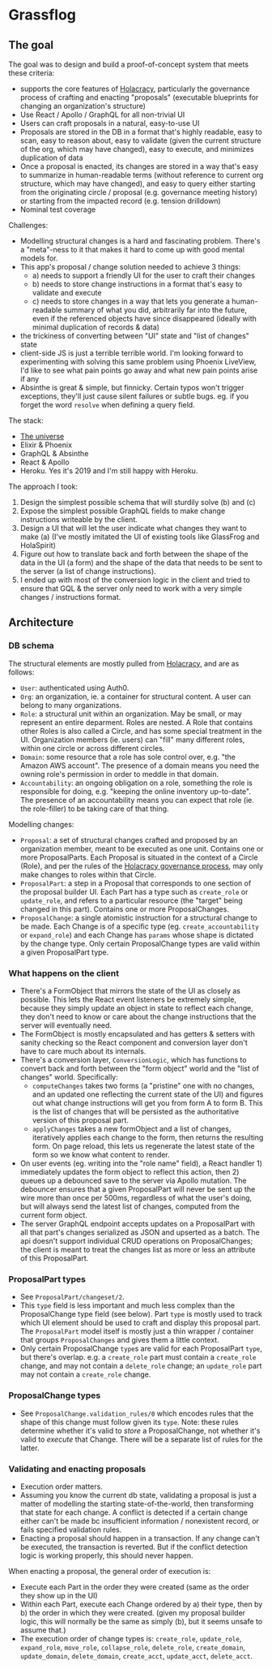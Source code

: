# Grassflog


## The goal

The goal was to design and build a proof-of-concept system that meets these criteria:

  * supports the core features of [Holacracy](https://github.com/holacracyone/Holacracy-Constitution), particularly the governance process of crafting and enacting "proposals" (executable blueprints for changing an organization's structure)
  * Use React / Apollo / GraphQL for all non-trivial UI
  * Users can craft proposals in a natural, easy-to-use UI
  * Proposals are stored in the DB in a format that's highly readable, easy to scan, easy to reason about, easy to validate (given the current structure of the org, which may have changed), easy to execute, and minimizes duplication of data
  * Once a proposal is enacted, its changes are stored in a way that's easy to summarize in human-readable terms (without reference to current org structure, which may have changed), and easy to query either starting from the originating circle / proposal (e.g. governance meeting history) or starting from the impacted record (e.g. tension drilldown)
  * Nominal test coverage

Challenges:

  * Modelling structural changes is a hard and fascinating problem. There's a "meta"-ness to it that makes it hard to come up with good mental models for.
  * This app's proposal / change solution needed to achieve 3 things:
    * a) needs to support a friendly UI for the user to craft their changes
    * b) needs to store change instructions in a format that's easy to validate and execute
    * c) needs to store changes in a way that lets you generate a human-readable summary of what you did, arbitrarily far into the future, even if the referenced objects have since disappeared (ideally with minimal duplication of records & data)
  * the trickiness of converting between "UI" state and "list of changes" state
  * client-side JS is just a terrible terrible world. I'm looking forward to experimenting with solving this same problem using Phoenix LiveView, I'd like to see what pain points go away and what new pain points arise if any
  * Absinthe is great & simple, but finnicky. Certain typos won't trigger exceptions, they'll just cause silent failures or subtle bugs. eg. if you forget the word `resolve` when defining a query field.

The stack:

  * [The universe](https://www.quora.com/What-did-Carl-Sagan-mean-when-he-said-If-you-wish-to-make-apple-pie-from-scratch-you-must-first-create-the-universe)
  * Elixir & Phoenix
  * GraphQL & Absinthe
  * React & Apollo
  * Heroku. Yes it's 2019 and I'm still happy with Heroku.

The approach I took:

  1) Design the simplest possible schema that will sturdily solve (b) and (c)
  2) Expose the simplest possible GraphQL fields to make change instructions writeable by the client.
  3) Design a UI that will let the user indicate what changes they want to make (a) (I've mostly imitated the UI of existing tools like GlassFrog and HolaSpirit)
  4) Figure out how to translate back and forth between the shape of the data in the UI (a form) and the shape of the data that needs to be sent to the server (a list of change instructions).
  5) I ended up with most of the conversion logic in the client and tried to ensure that GQL & the server only need to work with a very simple changes / instructions format.


## Architecture


### DB schema

The structural elements are mostly pulled from [Holacracy](https://github.com/holacracyone/Holacracy-Constitution), and are as follows:

  * `User`: authenticated using Auth0.
  * `Org`: an organization, ie. a container for structural content. A user can belong to many organizations.
  * `Role`: a structural unit within an organization. May be small, or may represent an entire deparment. Roles are nested. A Role that contains other Roles is also called a Circle, and has some special treatment in the UI. Organization members (ie. users) can "fill" many different roles, within one circle or across different circles.
  * `Domain`: some resource that a role has sole control over, e.g. "the Amazon AWS account". The presence of a domain means you need the owning role's permission in order to meddle in that domain.
  * `Accountability`: an ongoing obligation on a role, something the role is responsible for doing, e.g. "keeping the online inventory up-to-date". The presence of an accountability means you can expect that role (ie. the role-filler) to be taking care of that thing.

Modelling changes:

  * `Proposal`: a set of structural changes crafted and proposed by an organization member, meant to be executed as one unit. Contains one or more ProposalParts. Each Proposal is situated in the context of a Circle (Role), and per the rules of the [Holacracy governance process](https://github.com/holacracyone/Holacracy-Constitution/blob/master/Holacracy-Constitution.md#article-3-governance), may only make changes to roles within that Circle.
  * `ProposalPart`: a step in a Proposal that corresponds to one section of the proposal builder UI. Each Part has a type such as `create_role` or `update_role`, and refers to a particular resource (the "target" being changed in this part). Contains one or more ProposalChanges.
  * `ProposalChange`: a single atomistic instruction for a structural change to be made. Each Change is of a specific type (eg. `create_accountability` or `expand_role`) and each Change has `params` whose shape is dictated by the change type. Only certain ProposalChange types are valid within a given ProposalPart type.


### What happens on the client

  * There's a FormObject that mirrors the state of the UI as closely as possible. This lets the React event listeners be extremely simple, because they simply update an object in state to reflect each change, they don't need to know or care about the change instructions that the server will eventually need.
  * The FormObject is mostly encapsulated and has getters & setters with sanity checking so the React component and conversion layer don't have to care much about its internals.
  * There's a conversion layer, `ConversionLogic`, which has functions to convert back and forth between the "form object" world and the "list of changes" world. Specifically:
    * `computeChanges` takes two forms (a "pristine" one with no changes, and an updated one reflecting the current state of the UI) and figures out what change instructions will get you from form A to form B. This is the list of changes that will be persisted as the authoritative version of this proposal part.
    * `applyChanges` takes a new formObject and a list of changes, iteratively applies each change to the form, then returns the resulting form. On page reload, this lets us regenerate the latest state of the form so we know what content to render.
  * On user events (eg. writing into the "role name" field), a React handler 1) immediately updates the form object to reflect this action, then 2) queues up a debounced save to the server via Apollo mutation. The debouncer ensures that a given ProposalPart will never be sent up the wire more than once per 500ms, regardless of what the user's doing, but will always send the latest list of changes, computed from the current form object.
  * The server GraphQL endpoint accepts updates on a ProposalPart with all that part's changes serialized as JSON and upserted as a batch. The api doesn't support individual CRUD operations on ProposalChanges; the client is meant to treat the changes list as more or less an attribute of this ProposalPart.


### ProposalPart types

  * See `ProposalPart/changeset/2`.
  * This `type` field is less important and much less complex than the ProposalChange type field (see below). Part `type` is mostly used to track which UI element should be used to craft and display this proposal part. The `ProposalPart` model itself is mostly just a thin wrapper / container that groups `ProposalChanges` and gives them a little context.
  * Only certain ProposalChange `type`s are valid for each ProposalPart `type`, but there's overlap. e.g. a `create_role` part must contain a `create_role` change, and may not contain a `delete_role` change; an `update_role` part may not contain a `create_role` change.


### ProposalChange types

  * See `ProposalChange.validation_rules/0` which encodes rules that the shape of this change must follow given its `type`. Note: these rules determine whether it's valid to _store_ a ProposalChange, not whether it's valid to _execute_ that Change. There will be a separate list of rules for the latter.


### Validating and enacting proposals

  * Execution order matters.
  * Assuming you know the current db state, validating a proposal is just a matter of modelling the starting state-of-the-world, then transforming that state for each change. A conflict is detected if a certain change either can't be made bc insufficient information / nonexistent record, or fails specified validation rules.
  * Enacting a proposal should happen in a transaction. If any change can't be executed, the transaction is reverted. But if the conflict detection logic is working properly, this should never happen.

When enacting a proposal, the general order of execution is:

  * Execute each Part in the order they were created (same as the order they show up in the UI)
  * Within each Part, execute each Change ordered by a) their type, then by b) the order in which they were created. (given my proposal builder logic, this will normally be the same as simply (b), but it seems unsafe to assume that.)
  * The execution order of change types is: `create_role`, `update_role`, `expand_role`, `move_role`, `collapse_role`, `delete_role`, `create_domain`, `update_domain`, `delete_domain`, `create_acct`, `update_acct`, `delete_acct`.
